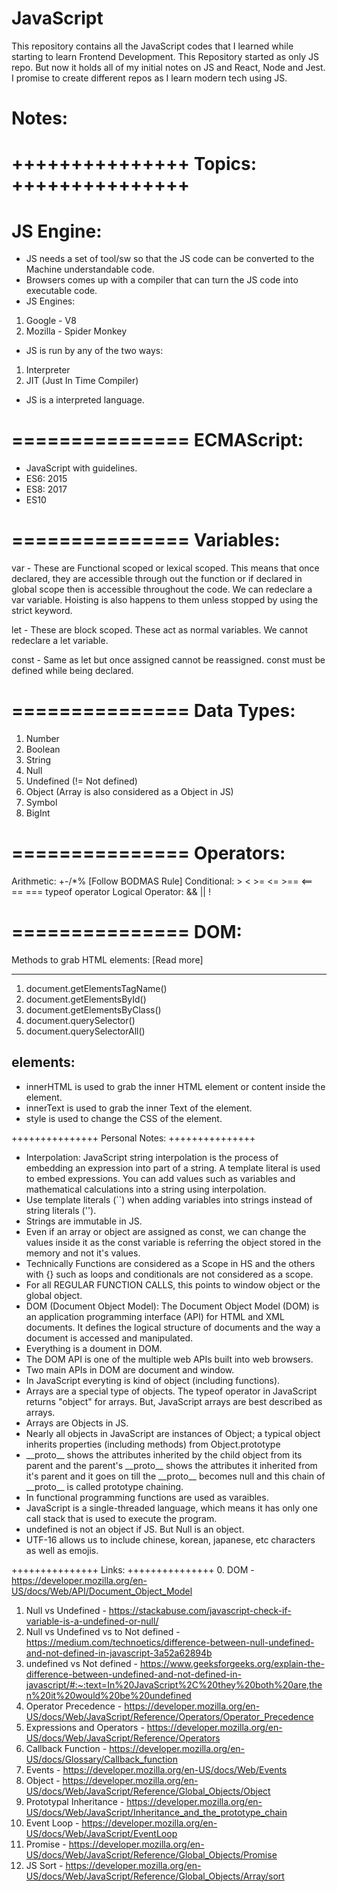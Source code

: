 # JavaScript

This repository contains all the JavaScript codes that I learned while starting to learn Frontend Development.
This Repository started as only JS repo. But now it holds all of my initial notes on JS and React, Node and Jest.
I promise to create different repos as I learn modern tech using JS.

# Notes:

+++++++++++++++
Topics:
+++++++++++++++
===============
JS Engine:
===============

- JS needs a set of tool/sw so that the JS code can be converted to the Machine understandable code.
- Browsers comes up with a compiler that can turn the JS code into executable code.
- JS Engines:

1. Google - V8
2. Mozilla - Spider Monkey

- JS is run by any of the two ways:

1. Interpreter
2. JIT (Just In Time Compiler)

- JS is a interpreted language.

===============
ECMAScript:
===============

- JavaScript with guidelines.
- ES6: 2015
- ES8: 2017
- ES10

===============
Variables:
===============
var - These are Functional scoped or lexical scoped. This means that once declared, they are accessible through out the function or if declared in global scope then is accessible throughout the code. We can redeclare a var variable. Hoisting is also happens to them unless stopped by using the strict keyword.

let - These are block scoped. These act as normal variables. We cannot redeclare a let variable.

const - Same as let but once assigned cannot be reassigned. const must be defined while being declared.

===============
Data Types:
===============

1. Number
2. Boolean
3. String
4. Null
5. Undefined (!= Not defined)
6. Object (Array is also considered as a Object in JS)
7. Symbol
8. BigInt

===============
Operators:
===============
Arithmetic: +-/\*% [Follow BODMAS Rule]
Conditional: > < >= <= >== <== == ===
typeof operator
Logical Operator: && || !

===============
DOM:
===============
Methods to grab HTML elements: [Read more]

---

1. document.getElementsTagName()
2. document.getElementsById()
3. document.getElementsByClass()
4. document.querySelector()
5. document.querySelectorAll()

## elements:

- innerHTML is used to grab the inner HTML element or content inside the element.
- innerText is used to grab the inner Text of the element.
- style is used to change the CSS of the element.

+++++++++++++++
Personal Notes:
+++++++++++++++

- Interpolation: JavaScript string interpolation is the process of embedding an expression into part of a string. A template literal is used to embed expressions. You can add values such as variables and mathematical calculations into a string using interpolation.
- Use template literals (``) when adding variables into strings instead of string literals ('').
- Strings are immutable in JS.
- Even if an array or object are assigned as const, we can change the values inside it as the const variable is referring the object stored in the memory and not it's values.
- Technically Functions are considered as a Scope in HS and the others with {} such as loops and conditionals are not considered as a scope.
- For all REGULAR FUNCTION CALLS, this points to window object or the global object.
- DOM (Document Object Model): The Document Object Model (DOM) is an application programming interface (API) for HTML and XML documents. It defines the logical structure of documents and the way a document is accessed and manipulated.
- Everything is a doument in DOM.
- The DOM API is one of the multiple web APIs built into web browsers.
- Two main APIs in DOM are document and window.
- In JavaScript everyting is kind of object (including functions).
- Arrays are a special type of objects. The typeof operator in JavaScript returns "object" for arrays. But, JavaScript arrays are best described as arrays.
- Arrays are Objects in JS.
- Nearly all objects in JavaScript are instances of Object; a typical object inherits properties (including methods) from Object.prototype
- \_\_proto\_\_ shows the attributes inherited by the child object from its parent and the parent's \_\_proto\_\_ shows the attributes it inherited from it's parent and it goes on till the \_\_proto\_\_ becomes null and this chain of \_\_proto\_\_ is called prototype chaining.
- In functional programming functions are used as varaibles.
- JavaScript is a single-threaded language, which means it has only one call stack that is used to execute the program.
- undefined is not an object if JS. But Null is an object.
- UTF-16 allows us to include chinese, korean, japanese, etc characters as well as emojis.

+++++++++++++++
Links:
+++++++++++++++ 0. DOM - https://developer.mozilla.org/en-US/docs/Web/API/Document_Object_Model

1. Null vs Undefined - https://stackabuse.com/javascript-check-if-variable-is-a-undefined-or-null/
2. Null vs Undefined vs to Not defined - https://medium.com/technoetics/difference-between-null-undefined-and-not-defined-in-javascript-3a52a62894b
3. undefined vs Not defined - https://www.geeksforgeeks.org/explain-the-difference-between-undefined-and-not-defined-in-javascript/#:~:text=In%20JavaScript%2C%20they%20both%20are,then%20it%20would%20be%20undefined
4. Operator Precedence - https://developer.mozilla.org/en-US/docs/Web/JavaScript/Reference/Operators/Operator_Precedence
5. Expressions and Operators - https://developer.mozilla.org/en-US/docs/Web/JavaScript/Reference/Operators
6. Callback Function - https://developer.mozilla.org/en-US/docs/Glossary/Callback_function
7. Events - https://developer.mozilla.org/en-US/docs/Web/Events
8. Object - https://developer.mozilla.org/en-US/docs/Web/JavaScript/Reference/Global_Objects/Object
9. Prototypal Inheritance - https://developer.mozilla.org/en-US/docs/Web/JavaScript/Inheritance_and_the_prototype_chain
10. Event Loop - https://developer.mozilla.org/en-US/docs/Web/JavaScript/EventLoop
11. Promise - https://developer.mozilla.org/en-US/docs/Web/JavaScript/Reference/Global_Objects/Promise
12. JS Sort - https://developer.mozilla.org/en-US/docs/Web/JavaScript/Reference/Global_Objects/Array/sort